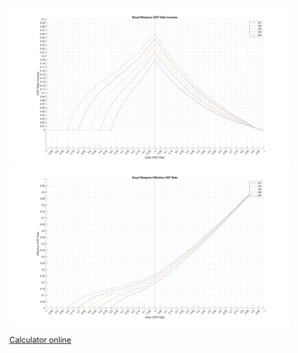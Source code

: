 ![as](plot/../plots/increase.png)
![as](plot/../plots/total.png)

[Calculator online](https://niuweb.github.io/Royal-Weapons-CRIT-Rate-contribution/index.html)